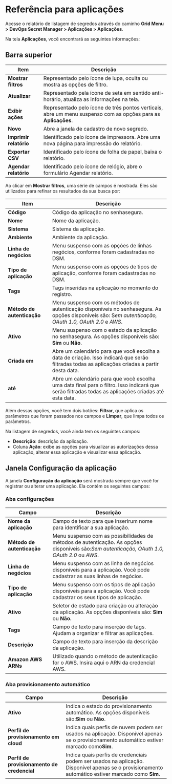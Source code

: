 # Referência para aplicações

Acesse o relatório de listagem de segredos através do caminho **Grid Menu > DevOps Secret Manager > Aplicações > Aplicações**.

Na tela **Aplicações**, você encontrará as seguintes informações:

## Barra superior

| Item                          | Descrição                                                                                                      |
| ----------------------------- | ---------------------------------------------------------------------------------------------------------------- |
| **Mostrar filtros**     | Representado pelo ícone de lupa, oculta ou mostra as opções de filtro.                                        |
| **Atualizar**           | Representado pela ícone de seta em sentido anti-horário, atualiza as informações na tela.                    |
| **Exibir ações**      | Representado pelo ícone de três pontos verticais, abre um menu suspenso com as opções para as **Aplicações**. |
| **Novo**                | Abre a janela de cadastro de novo segredo.                                                                       |
| **Imprimir relatório** | Identificado pelo ícone de impressora. Abre uma nova página para impressão do relatório.                     |
| **Exportar CSV**        | Identificado pelo ícone de folha de papel, baixa o relatório.                                                  |
| **Agendar relatório**  | Identificado pelo ícone de relógio, abre o formulário Agendar relatório.                                      |

Ao clicar em **Mostrar filtros**, uma série de campos é mostrada. Eles são utilizados para refinar os resultados da sua busca por:

| Item                                | Descrição                                                                                                                                                         |
| ----------------------------------- | ------------------------------------------------------------------------------------------------------------------------------------------------------------------- |
| **Código**                   | Código da aplicação no senhasegura.                                                                                                                              |
| **Nome**                      | Nome da aplicação.                                                                                                                                                |
| **Sistema**                   | Sistema da aplicação.                                                                                                                                             |
| **Ambiente**                  | Ambiente da aplicação.                                                                                                                                            |
| **Linha de negócios**        | Menu suspenso com as opções de linhas negócios, conforme foram cadastradas no DSM.                                                                               |
| **Tipo de aplicação**       | Menu suspenso com as opções de tipos de aplicação, conforme foram cadastradas no DSM.                                                                           |
| **Tags**                      | Tags inseridas na aplicação no momento do registro.                                                                                                               |
| **Método de autenticação** | Menu suspenso com os métodos de autenticação disponíveis no senhasegura. As opções disponíveis são: S*em autenticação, OAuth 1.0, OAuth 2.0* e *AWS*. |
| **Ativo**                     | Menu suspenso com o estado da aplicação no senhasegura. As opções disponíveis são: **Sim** ou **Não**.                                                     |
| **Criada em**                 | Abre um calendário para que você escolha a data de criação. Isso indicará que serão filtradas todas as aplicações criadas a partir desta data.              |
| **até**                      | Abre um calendário para que você escolha uma data final para o filtro. Isso indicará que serão filtradas todas as aplicações criadas até esta data.          |

Além dessas opções, você tem dois botões: **Filtrar**, que aplica os parâmetros que foram passados nos campos e **Limpar**, que limpa todos os parâmetros.

Na listagem de segredos, você ainda tem os seguintes campos:

* **Descrição**: descrição da aplicação.
* Coluna **Ação**: exibe as opções para visualizar as autorizações dessa aplicação, alterar essa aplicação e visualizar essa aplicação.

## Janela Configuração da aplicação

A janela **Configuração da aplicação** será mostrada sempre que você for registrar ou alterar uma aplicação. Ela contém os seguintes campos:

### Aba configurações

| Campo                               | Descrição                                                                                                                                                |
| ----------------------------------- | ---------------------------------------------------------------------------------------------------------------------------------------------------------- |
| **Nome da aplicação**       | Campo de texto para que inserirum nome para identificar a sua aplicação.                                                                                 |
| **Método de autenticação** | Menu suspenso com as possibilidades de métodos de autenticação.  As opções disponíveis são:*Sem autenticação, OAuth 1.0, OAuth 2.0* ou *AWS*. |
| **Linha de negócios**        | Menu suspenso com as linha de negócios disponíveis para a aplicação. Você pode cadastrar as suas linhas de negócios.                                 |
| **Tipo de aplicação**       | Menu suspenso com os tipos de aplicação disponíveis para a aplicação. Você pode cadastrar os seus tipos de aplicação.                              |
| **Ativo**                     | Seletor de estado para criação ou alteração da aplicação.  As opções disponíveis são: **Sim** ou **Não.**                          |
| **Tags**                      | Campo de texto para inserção de tags. Ajudam a organizar e filtrar as aplicações.                                                                      |
| **Descrição**               | Campo de texto para inserção da descrição da aplicação.                                                                                              |
| **Amazon AWS ARNs**           | Utilizado quando o método de autenticação for o AWS. Insira aqui o ARN da credencial AWS.                                                               |

### Aba provisionamento automático

| Campo                                             | Descrição                                                                                                                                          |
| ------------------------------------------------- | ---------------------------------------------------------------------------------------------------------------------------------------------------- |
| **Ativo**                                   | Indica o estado do provisionamento automático. As opções disponíveis são:**Sim** ou **Não**.                                      |
| **Perfil de provisionamento em cloud**      | Indica quais perfis de nuvem podem ser usados na aplicação. Disponível apenas se o provisionamento automático estiver marcado como**Sim**. |
| **Perfil de provisionamento de credencial** | Indica quais perfis de credenciais podem ser usados na aplicação. Disponível apenas se o provisionamento automático estiver marcado como **Sim**. |